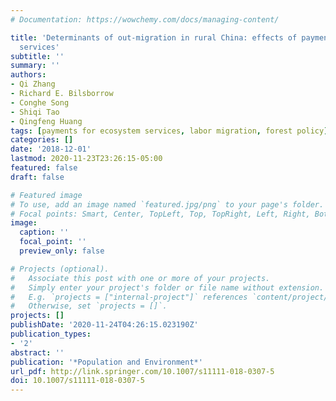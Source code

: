 ```yaml
---
# Documentation: https://wowchemy.com/docs/managing-content/

title: 'Determinants of out-migration in rural China: effects of payments for ecosystem
  services'
subtitle: ''
summary: ''
authors:
- Qi Zhang
- Richard E. Bilsborrow
- Conghe Song
- Shiqi Tao
- Qingfeng Huang
tags: [payments for ecosystem services, labor migration, forest policy]
categories: []
date: '2018-12-01'
lastmod: 2020-11-23T23:26:15-05:00
featured: false
draft: false

# Featured image
# To use, add an image named `featured.jpg/png` to your page's folder.
# Focal points: Smart, Center, TopLeft, Top, TopRight, Left, Right, BottomLeft, Bottom, BottomRight.
image:
  caption: ''
  focal_point: ''
  preview_only: false

# Projects (optional).
#   Associate this post with one or more of your projects.
#   Simply enter your project's folder or file name without extension.
#   E.g. `projects = ["internal-project"]` references `content/project/deep-learning/index.md`.
#   Otherwise, set `projects = []`.
projects: []
publishDate: '2020-11-24T04:26:15.023190Z'
publication_types:
- '2'
abstract: ''
publication: '*Population and Environment*'
url_pdf: http://link.springer.com/10.1007/s11111-018-0307-5
doi: 10.1007/s11111-018-0307-5
---
```

